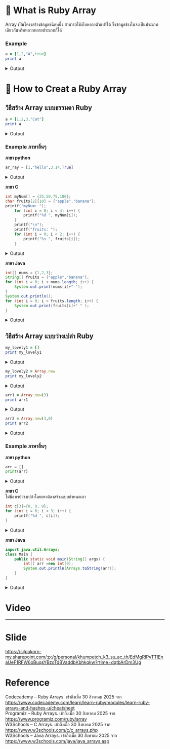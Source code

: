 # 📌 What is Ruby Array
Array เป็นโครงสร้างข้อมูลชนิดหนึ่ง สามารถใช้เก็บหลายตัวแปรได้ ซึ่งข้อมูลข้างในจะเป็นประเภทเดียวกันหรือหลากหลายประเภทก็ได้ 
### Example
```ruby
a = [1,2,"A",true]
print a
```
<details> <summary>Output</summary>
[1, 2, "A", true]
</details>

# 📌 How to Creat a Ruby Array
## วิธีสร้าง Array แบบธรรมดา Ruby
```ruby
a = [1,2,3,"Cat"]
print a
```
<details> <summary>Output</summary>
[1, 2, 3, "Cat"]
</details>

### Example ภาษาอื่นๆ
**ภาษา python**
```python
ar_ray = [1,"hello",3.14,True]
```
<details> <summary>Output</summary>
[1,"hello",3.14,True]
</details>

**ภาษา C**

```C
int myNum[] = {25,50,75,100};
char fruits[2][10] = {"apple","banana"};
printf("myNum: ");
    for (int i = 0; i < 4; i++) {
        printf("%d ", myNum[i]);
    }
    printf("\n");
    printf("fruits: ");
    for (int i = 0; i < 2; i++) {
        printf("%s ", fruits[i]);
    }
```

<details> <summary>Output</summary>
myNum: 25 50 75 100<br>
fruits: apple banana
</details>

**ภาษา Java**

```Java
int[] nums = {1,2,3};
String[] fruits = {"apple","banana"};
for (int i = 0; i < nums.length; i++) {
    System.out.print(nums[i]+" ");
}
System.out.println();
for (int i = 0; i < fruits.length; i++) {
    System.out.print(fruits[i]+" " );
}

```
<details> <summary>Output</summary>
1 2 3<br>
apple banana
    
</details>

## วิธีสร้าง Array แบบว่างเปล่า Ruby
```ruby
my_lovely1 = []
print my_lovely1
```

<details> <summary>Output</summary>
[]
</details>

```ruby
my_lovely2 = Array.new
print my_lovely2
```

<details> <summary>Output</summary>
[]
</details>

```ruby
arr1 = Array.new(3)
print arr1
```

<details> <summary>Output</summary>
[nil,nil,nil]
</details>

```ruby
arr2 = Array.new(3,0)
print arr2
```
<details> <summary>Output</summary>
[0,0,0]
</details>

### Example ภาษาอื่นๆ
**ภาษา python**
```python
arr = []
print(arr)
```

<details> <summary>Output</summary>
[]
</details>

**ภาษา C**<br>
ไม่มีอาเรย์ว่างเปล่าโดยตรงต้องสร้างแบบกำหนดเอา

```C
int c[3]={0, 0, 0};
for (int i = 0; i < 3; i++) {
    printf("%d ", c[i]);
}
```

<details> <summary>Output</summary>
0,0,0
</details>

**ภาษา Java**

```Java
import java.util.Arrays;
class Main {
    public static void main(String[] args) {
        int[] arr =new int[0];
        System.out.println(Arrays.toString(arr));
    }
}
```
<details> <summary>Output</summary>
[]
</details>

# Video
---
# Slide
https://silpakorn-my.sharepoint.com/:p:/g/personal/khumpetch_k3_su_ac_th/EdMgRIPvTTlEnaUeF1RFW6oBuqsYBzoTdBVaddbKbhkqkw?rtime=dqtbArDm3Ug
# Reference
Codecademy – Ruby Arrays. เข้าถึงเมื่อ 30 สิงหาคม 2025 จาก https://www.codecademy.com/learn/learn-ruby/modules/learn-ruby-arrays-and-hashes-u/cheatsheet <br>
Programiz – Ruby Arrays. เข้าถึงเมื่อ 30 สิงหาคม 2025 จาก https://www.programiz.com/ruby/array <br>
W3Schools – C Arrays. เข้าถึงเมื่อ 30 สิงหาคม 2025 จาก https://www.w3schools.com/c/c_arrays.php <br>
W3Schools – Java Arrays. เข้าถึงเมื่อ 30 สิงหาคม 2025 จาก https://www.w3schools.com/java/java_arrays.asp <br>

